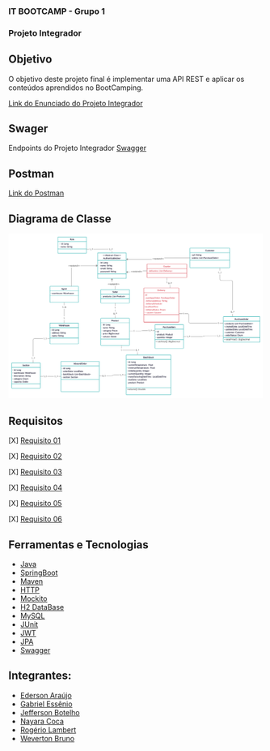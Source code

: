 ### IT BOOTCAMP - Grupo 1

### Projeto Integrador

## Objetivo
O objetivo deste projeto final é implementar uma API REST e aplicar os conteúdos aprendidos no BootCamping.

[Link do Enunciado do Projeto Integrador](https://drive.google.com/file/d/1bBOM49bxqRR7apxP3sgV7_LRiTq9xQD2/view)

## Swager
Endpoints do Projeto Integrador
[Swagger](http://localhost:8080/swagger-ui/)

## Postman

[Link do Postman](https://www.getpostman.com/collections/a26a80aef9f833ed8132)

## Diagrama de Classe

![DiagramaClassesMercadoLivreFresco (GRUPO 1)](./UML-Entities.jpg)

## Requisitos

[X] [Requisito 01](https://drive.google.com/file/d/1rbT3upYAwN-CrOVtze0M2Fq7Cobuj7FD/view)

[X] [Requisito 02](https://drive.google.com/file/d/1M66St3F6TwWJ6WG_s1in75_bMyeKb8PM/view)

[X] [Requisito 03](https://drive.google.com/file/d/1GnTl6sHhdvyKjR0oz0nXlyvzH-oW_2Jv/view)

[X] [Requisito 04](https://drive.google.com/file/d/1kNZLztafr2tXuDU24W9xwUu09va2kMP0/view)

[X] [Requisito 05](https://drive.google.com/file/d/1yiEzdwI87K7AO9bgPffHbb0DPjVKM-oP/view)

[X] [Requisito 06](./Requisito_6-Rogério_Lambert.pdf)

## Ferramentas e Tecnologias
- [Java](https://docs.oracle.com/en/java/)
- [SpringBoot](https://spring.io/projects/spring-boot)
- [Maven](https://maven.apache.org/guides/)
- [HTTP](https://devdocs.io/http/)
- [Mockito](https://site.mockito.org/)
- [H2 DataBase](https://www.h2database.com/html/main.html)
- [MySQL](https://dev.mysql.com/doc/)
- [JUnit](https://junit.org/junit5/docs/5.0.0/api/overview-summary.html)
- [JWT](https://jwt.io/introduction)
- [JPA](https://docs.spring.io/spring-data/jpa/docs/current/reference/html/)
- [Swagger](https://swagger.io/)

## Integrantes:
- [Ederson Araújo](https://github.com/edersonrodara)
- [Gabriel Essênio](https://github.com/GabrielEssenio)
- [Jefferson Botelho](https://github.com/jeffbotelho)
- [Nayara Coca](https://github.com/Naycoca)
- [Rogério Lambert](https://github.com/rogerio-lambert)
- [Weverton Bruno](https://github.com/wevertonbruno)